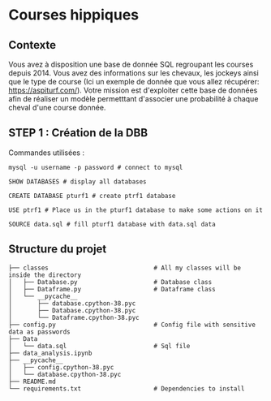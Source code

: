 # Courses hippiques

## Contexte 

Vous avez à disposition une base de donnée SQL regroupant les courses depuis 2014. Vous avez des informations sur les chevaux, les jockeys ainsi que le type de course (Ici un exemple de donnée que vous allez récupérer: https://aspiturf.com/). Votre mission est d'exploiter cette base de données afin de réaliser un modèle permetttant d'associer une probabilité à chaque cheval d'une course donnée.

## STEP 1 : Création de la DBB

Commandes utilisées :

```
mysql -u username -p password # connect to mysql

SHOW DATABASES # display all databases

CREATE DATABASE pturf1 # create ptrf1 database

USE ptrf1 # Place us in the pturf1 database to make some actions on it

SOURCE data.sql # fill pturf1 database with data.sql data

```
## Structure du projet

```
├── classes                             # All my classes will be inside the directory
│   ├── Database.py                     # Database class
│   ├── Dataframe.py                    # Dataframe class
│   └── __pycache__
│       ├── database.cpython-38.pyc
│       ├── Database.cpython-38.pyc
│       └── Dataframe.cpython-38.pyc
├── config.py                           # Config file with sensitive data as passwords
├── Data                                
│   └── data.sql                        # Sql file
├── data_analysis.ipynb
├── __pycache__
│   ├── config.cpython-38.pyc
│   └── database.cpython-38.pyc
├── README.md
└── requirements.txt                    # Dependencies to install
```